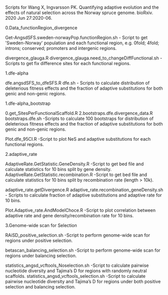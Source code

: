 Scripts for Wang X, Ingvarsson PK. Quantifying adaptive evolution and the effects of natural selection across the Norway spruce genome. bioRxiv. 2020 Jun 27:2020-06.

0.Data_functionRegion_divergence

Get-AngsdSFS.sweden-norwayPop.functionRegion.sh - Script to get 'Sweden-Norway' population and each functional region, e.g. 0fold; 4fold; introns; conserved; promoters and intergenic regions.

divergence_glauga.R
divergence_glauga.need_to_changeDiffFunctional.sh -Scripts to get fix difference sites for each functional regions.


1.dfe-alpha

dfe.angsdSFS_to_dfeSFS.R
dfe.sh - Scripts to calculate distribution of deleterious fitness effects and the fraction of adaptive substitutions for both genic and non-genic regions.


1.dfe-alpha_bootstrap

0.get_SitesPerFunctionalScaffold.R
2.bootstraps.dfe.divergence_data.R
bootstraps.dfe.sh -Scripts to calculate 100 bootstraps for distribution of deleterious fitness effects and the fraction of adaptive substitutions for both genic and non-genic regions.

Plot.dfe_95CI.R -Script to plot NeS and adaptive substitutions for each functional regions.


2.adaptive_rate

AdaptiveRate.GetStatistic.GeneDensity.R -Script to get bed file and calculate statistics for 10 bins split by gene density.
AdaptiveRate.GetStatistic.recombination.R -Script to get bed file and calculate statistics for 10 bins split by recombination rate (length > 10k).

adaptive_rate.getDivergence.R
adaptive_rate.recombination_geneDensity.sh - Scripts to calculate fraction of adaptive substitutions and adaptive rate for 10 bins.

Plot.Adaptive_rate.AndModelChoce.R -Script to plot correlation between adaptive rate and gene density/recombination rate for 10 bins. 


3.Genome-wide scan for Selection

RAiSD_positive_selection.sh -Script to perform genome-wide scan for regions under positive selection.

betascan_balancing_selection.sh -Script to perform genome-wide scan for regions under balancing selection.

statistics_angsd_vcftools_Noselection.sh -Script to calculate pairwise nucleotide diversity and Tajima’s D for regions with randomly neutral scaffolds.
statistics_angsd_vcftools_selection.sh -Script to calculate pairwise nucleotide diversity and Tajima’s D for regions under both positive selection and balancing selection.
